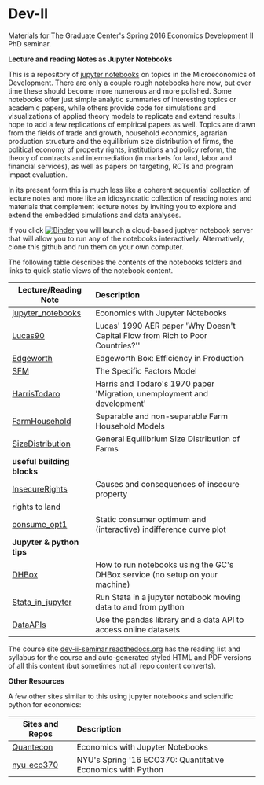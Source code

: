 # Dev-II
 Materials for The Graduate Center's Spring 2016 Economics
 Development II PhD seminar.


 __Lecture and reading Notes as Jupyter Notebooks__

This is a repository of [jupyter notebooks] on topics in the Microeconomics of
Development. There are only a couple rough notebooks here now, but over time
these should become more numerous and more polished. Some notebooks offer
just simple analytic summaries of interesting topics or academic papers, while
others provide code for simulations and visualizations of applied theory models
to replicate and extend results. I hope to add a few replications of empirical
papers as well. Topics are drawn from the fields of trade and growth,
household economics, agrarian production structure and the equilibrium
size distribution of firms, the political economy of property rights,
institutions and policy reform, the theory of contracts and intermediation
(in markets for land, labor and financial services), as well as papers on
targeting, RCTs and program impact evaluation.

In its present form this is much less like a coherent sequential collection
of lecture notes and more like an idiosyncratic collection of reading notes
and materials that complement lecture notes by inviting you to explore and
extend the embedded simulations and data analyses.

If you click [![Binder](http://mybinder.org/badge.svg)](http://mybinder.org/repo/jhconning/Dev-II)
you will launch a cloud-based juptyer notebook server that will allow you to
run any of the notebooks interactively.  Alternatively, clone this github
and run them on your own computer.

The following table describes the contents of the notebooks folders and links
to quick static views of the notebook content.

| Lecture/Reading Note |Description  |
| --------| :-----|
| [jupyter_notebooks]  | Economics with Jupyter Notebooks  |
| [Lucas90] |Lucas' 1990 AER paper 'Why Doesn't Capital Flow from Rich to Poor Countries?'' |
| [Edgeworth] |Edgeworth Box: Efficiency in Production|
| [SFM] |The Specific Factors Model |
| [HarrisTodaro] |Harris and Todaro's 1970 paper 'Migration, unemployment and development' |
| [FarmHousehold] |Separable and non-separable Farm Household Models|
| [SizeDistribution] |General Equilibrium Size Distribution of Farms |
| __useful building blocks__ | |
| [InsecureRights] | Causes and consequences of insecure property
rights to land |
| [consume_opt1] | Static consumer optimum and (interactive) indifference curve plot  |
| __Jupyter & python tips__ | |
| [DHBox] | How to run notebooks using the GC's DHBox service (no setup on your machine)  |
| [Stata_in_jupyter] | Run Stata in a jupyter notebook moving data to and from python  |
| [DataAPIs] | Use the pandas library and a data API to access online datasets |


[jupyter notebooks]:https://jupyter.org/
[nbviewer]:http://nbviewer.jupyter.org/
[notebooks folder]:https://github.com/jhconning/Dev-II/tree/master/notebooks
[dev-ii-seminar.readthedocs.org]:http://dev-ii-seminar.readthedocs.org/
[jupyter_notebooks]: http://nbviewer.jupyter.org/github/jhconning/Dev-II/blob/master/notebooks/jupyter_notebooks.ipynb
[Edgeworth]: http://nbviewer.jupyter.org/github/jhconning/Dev-II/blob/master/notebooks/EdgeworthProduction.ipynb
[HarrisTodaro]: http://nbviewer.jupyter.org/github/jhconning/Dev-II/blob/master/notebooks/HarrisTodaro.ipynb
[FarmHousehold]:http://nbviewer.jupyter.org/github/jhconning/Dev-II/blob/master/notebooks/FarmHousehold.ipynb
[SizeDistribution]:http://nbviewer.jupyter.org/github/jhconning/Dev-II/blob/master/notebooks/SizeDistribution.ipynb
[InsecureRights]:http://nbviewer.jupyter.org/github/jhconning/Dev-II/blob/master/notebooks/InsecureRights.ipynb
[Lucas90]: http://nbviewer.jupyter.org/github/jhconning/Dev-II/blob/master/notebooks/Lucas90.ipynb
[SFM]: http://nbviewer.jupyter.org/github/jhconning/Dev-II/blob/master/notebooks/SFM.ipynb
[consume_opt1]:http://nbviewer.jupyter.org/github/jhconning/Dev-II/blob/master/notebooks/consume_opt1.ipynb
[DHBox]:http://nbviewer.jupyter.org/github/jhconning/Dev-II/blob/master/notebooks/DHBox.ipynb
[DataAPIs]:http://nbviewer.jupyter.org/github/jhconning/Dev-II/blob/master/notebooks/DataAPIs.ipynb
[Stata_in_jupyter]:http://nbviewer.jupyter.org/github/jhconning/Dev-II/blob/master/notebooks/Stata_in_jupyter.ipynb

The course site [dev-ii-seminar.readthedocs.org] has the reading list
and syllabus for the course and auto-generated styled HTML and PDF versions of
all this content (but sometimes not all repo content converts).

 __Other Resources__

 A few other sites similar to this using jupyter notebooks and scientific
 python for economics:

 | Sites and Repos |Description  |
 | --------| :-----|
 | [Quantecon]  | Economics with Jupyter Notebooks  |
 | [nyu_eco370] |NYU's Spring '16 ECO370: Quantitative Economics with Python|


[Quantecon]:http://quant-econ.net/
[nyu_eco370]:https://github.com/mmcky/nyu-econ-370
